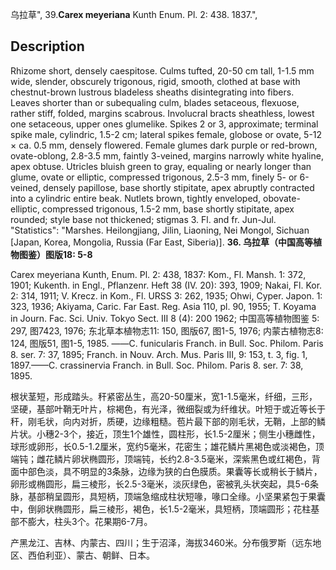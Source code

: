 乌拉草",
39.**Carex meyeriana** Kunth Enum. Pl. 2: 438. 1837.",

## Description
Rhizome short, densely caespitose. Culms tufted, 20-50 cm tall, 1-1.5 mm wide, slender, obscurely trigonous, rigid, smooth, clothed at base with chestnut-brown lustrous bladeless sheaths disintegrating into fibers. Leaves shorter than or subequaling culm, blades setaceous, flexuose, rather stiff, folded, margins scabrous. Involucral bracts sheathless, lowest one setaceous, upper ones glumelike. Spikes 2 or 3, approximate; terminal spike male, cylindric, 1.5-2 cm; lateral spikes female, globose or ovate, 5-12 × ca. 0.5 mm, densely flowered. Female glumes dark purple or red-brown, ovate-oblong, 2.8-3.5 mm, faintly 3-veined, margins narrowly white hyaline, apex obtuse. Utricles bluish green to gray, equaling or nearly longer than glume, ovate or elliptic, compressed trigonous, 2.5-3 mm, finely 5- or 6-veined, densely papillose, base shortly stipitate, apex abruptly contracted into a cylindric entire beak. Nutlets brown, tightly enveloped, obovate-elliptic, compressed trigonous, 1.5-2 mm, base shortly stipitate, apex rounded; style base not thickened; stigmas 3. Fl. and fr. Jun-Jul.
  "Statistics": "Marshes. Heilongjiang, Jilin, Liaoning, Nei Mongol, Sichuan [Japan, Korea, Mongolia, Russia (Far East, Siberia)].
**36. 乌拉草（中国高等植物图鉴）图版18: 5-8**

Carex meyeriana Kunth, Enum. Pl. 2: 438, 1837: Kom., Fl. Mansh. 1: 372, 1901; Kukenth. in Engl., Pflanzenr. Heft 38 (IV. 20): 393, 1909; Nakai, Fl. Kor. 2: 314, 1911; V. Krecz. in Kom., Fl. URSS 3: 262, 1935; Ohwi, Cyper. Japon. 1: 323, 1936; Akiyama, Caric. Far East. Reg. Asia 110, pl. 90, 1955; T. Koyama in Journ. Fac. Sci. Univ. Tokyo Sect. III 8 (4): 200 1962; 中国高等植物图鉴 5: 297, 图7423, 1976; 东北草本植物志11: 150, 图版67, 图1-5, 1976; 内蒙古植物志8: 124, 图版51, 图1-5, 1985. ——C. funicularis Franch. in Bull. Soc. Philom. Paris 8. ser. 7: 37, 1895; Franch. in Nouv. Arch. Mus. Paris III, 9: 153, t. 3, fig. 1, 1897.——C. crassinervia Franch. in Bull. Soc. Philom. Paris 8. ser. 7: 38, 1895.

根状茎短，形成踏头。秆紧密丛生，高20-50厘米，宽1-1.5毫米，纤细，三形，坚硬，基部叶鞘无叶片，棕褐色，有光泽，微细裂或为纤维状。叶短于或近等长于秆，刚毛状，向内对折，质硬，边缘粗糙。苞片最下部的刚毛状，无鞘，上部的鳞片状。小穗2-3个，接近，顶生1个雄性，圆柱形，长1.5-2厘米；侧生小穗雌性，球形或卵形，长0.5-1.2厘米，宽约5毫米，花密生；雄花鳞片黑褐色或淡褐色，顶端钝；雌花鳞片卵状椭圆形，顶端钝，长约2.8-3.5毫米，深紫黑色或红褐色，背面中部色淡，具不明显的3条脉，边缘为狭的白色膜质。果囊等长或稍长于鳞片，卵形或椭圆形，扁三棱形，长2.5-3毫米，淡灰绿色，密被乳头状突起，具5-6条脉，基部稍呈圆形，具短柄，顶端急缩成柱状短喙，喙口全缘。小坚果紧包于果囊中，倒卵状椭圆形，扁三棱形，褐色，长1.5-2毫米，具短柄，顶端圆形；花柱基部不膨大，柱头3个。花果期6-7月。

产黑龙江、吉林、内蒙古、四川；生于沼泽，海拔3460米。分布俄罗斯（远东地区、西伯利亚）、蒙古、朝鲜、日本。
